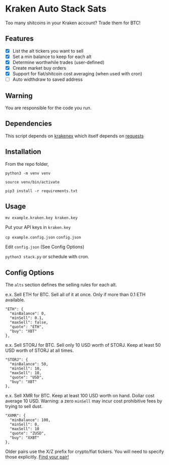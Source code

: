 # Kraken Auto Stack Sats

Too many shitcoins in your Kraken account? Trade them for BTC!


## Features

- [x] List the alt tickers you want to sell
- [x] Set a min balance to keep for each alt
- [x] Determine worthwhile trades (user-defined)
- [x] Create market buy orders
- [x] Support for fiat/shitcoin cost averaging (when used with cron)
- [ ] Auto widthdraw to saved address

## Warning

You are responsible for the code you run.

## Dependencies

This script depends on [krakenex](https://github.com/veox/python3-krakenex) which itself depends on [requests](https://github.com/psf/requests)

## Installation

From the repo folder,

`python3 -m venv venv`

`source venv/bin/activate`

`pip3 install -r requirements.txt`

## Usage

`mv example.kraken.key kraken.key`

Put your API keys in `kraken.key`

`cp example.config.json` `config.json`

Edit `config.json` (See Config Options)

`python3 stack.py` or schedule with cron.

## Config Options

The `alts` section defines the selling rules for each alt.

e.x. Sell ETH for BTC. Sell all of it at once. Only if more than 0.1 ETH available.

```
"ETH": {
  "minBalance": 0,
  "minSell": 0.1,
  "maxSell": false,
  "quote": "ETH",
  "buy": "XBT"
},
```

e.x. Sell STORJ for BTC. Sell only 10 USD worth of STORJ. Keep at least 50 USD worth of STORJ at all times. 

```
"STORJ": {
  "minBalance": 50,
  "minSell": 10,
  "maxSell": 10,
  "quote": "USD",
  "buy": "XBT"
},
```

e.x. Sell XMR for BTC. Keep at least 100 USD worth on hand. Dollar cost average 10 USD. Warning: a zero `minSell` may incur cost prohibitive fees by trying to sell dust.

```
"XXMR": {
  "minBalance": 100,
  "minSell": 0,
  "maxSell": 10
  "quote": "ZUSD",
  "buy": "XXBT"
},
```

Older pairs use the X/Z prefix for crypto/fiat tickers. You will need to specify those explicitly. [Find your pair!](https://support.kraken.com/hc/en-us/articles/360000920306-Ticker-pairs)
